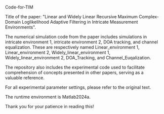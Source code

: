 Code-for-TIM

Title of the paper: "Linear and Widely Linear Recursive Maximum Complex-Domain Loglikelihood Adaptive Filtering in Intricate Measurement Environments".

The numerical simulation code from the paper includes simulations in intricate environment 1, intricate environment 2, DOA tracking, and channel equalization. These are respectively named Linear_environment 1, Linear_environment 2, Widely_linear_environment 1, Widely_linear_environment 2, DOA_Tracking, and Channel_Euqalization. 

The repository also includes the experimental code used to facilitate comprehension of concepts presented in other papers, serving as a valuable reference.

For all experimental parameter settings, please refer to the original text. 

The runtime environment is Matlab2024a. 

Thank you for your patience in reading this!
